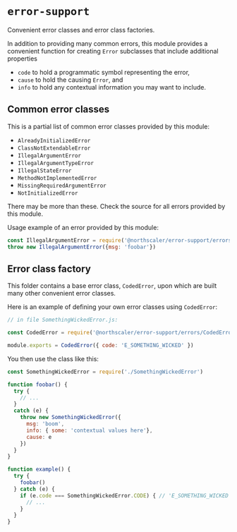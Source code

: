 # `error-support`
Convenient error classes and error class factories.

In addition to providing many common errors, this module provides a convenient function for creating `Error` subclasses that include additional properties
* `code` to hold a programmatic symbol representing the error,
* `cause` to hold the causing `Error`, and
* `info` to hold any contextual information you may want to include.

## Common error classes
This is a partial list of common error classes provided by this module:

* `AlreadyInitializedError`
* `ClassNotExtendableError`
* `IllegalArgumentError`
* `IllegalArgumentTypeError`
* `IllegalStateError`
* `MethodNotImplementedError`
* `MissingRequiredArgumentError`
* `NotInitializedError`

There may be more than these.
Check the source for all errors provided by this module.

Usage example of an error provided by this module:
```javascript
const IllegalArgumentError = require('@northscaler/error-support/errors/IllegalArgumentError')
throw new IllegalArgumentError({msg: 'foobar'})
```

## Error class factory
This folder contains a base error class, `CodedError`, upon which are built many other convenient error classes.

Here is an example of defining your own error classes using `CodedError`:

```javascript
// in file SomethingWickedError.js:

const CodedError = require('@northscaler/error-support/errors/CodedError')

module.exports = CodedError({ code: 'E_SOMETHING_WICKED' })
```

You then use the class like this:
```javascript
const SomethingWickedError = require('./SomethingWickedError')

function foobar() {
  try {
    // ...
  }
  catch (e) {
    throw new SomethingWickedError({
      msg: 'boom',
      info: { some: 'contextual values here'},
      cause: e
    })
  }
}

function example() {
  try {
    foobar()
  } catch (e) {
    if (e.code === SomethingWickedError.CODE) { // 'E_SOMETHING_WICKED'
      // ...
    }
  }
}
```
